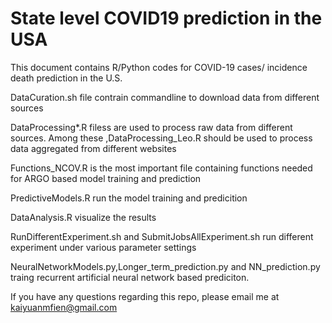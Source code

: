 # State level COVID19 prediction in the USA

This document contains R/Python codes for COVID-19 cases/ incidence death prediction in the U.S. 

DataCuration.sh file contrain commandline to download data from different sources 

DataProcessing*.R filess are used to process raw data from different sources. Among these ,DataProcessing_Leo.R should be used to process data aggregated from different websites

Functions_NCOV.R is the most important file containing functions needed for ARGO based model training and prediction 

PredictiveModels.R run the model training and predicition 

DataAnalysis.R visualize the results 

RunDifferentExperiment.sh and  SubmitJobsAllExperiment.sh run different experiment under various parameter settings 

 NeuralNetworkModels.py,Longer_term_prediction.py and NN_prediction.py traing recurrent artificial neural network based prediciton. 
 
 If you have any questions regarding this repo, please email me at kaiyuanmfien@gmail.com
